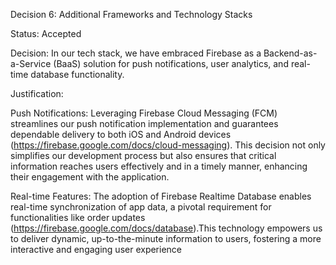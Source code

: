Decision 6: Additional Frameworks and Technology Stacks 

Status: Accepted 

Decision: In our tech stack, we have embraced Firebase as a Backend-as-a-Service (BaaS) solution for push notifications, user analytics, and real-time database functionality. 

Justification: 

Push Notifications: Leveraging Firebase Cloud Messaging (FCM) streamlines our push notification implementation and guarantees dependable delivery to both iOS and Android devices (https://firebase.google.com/docs/cloud-messaging). This decision not only simplifies our development process but also ensures that critical information reaches users effectively and in a timely manner, enhancing their engagement with the application. 

Real-time Features: The adoption of Firebase Realtime Database enables real-time synchronization of app data, a pivotal requirement for functionalities like order updates (https://firebase.google.com/docs/database).This technology empowers us to deliver dynamic, up-to-the-minute information to users, fostering a more interactive and engaging user experience 
